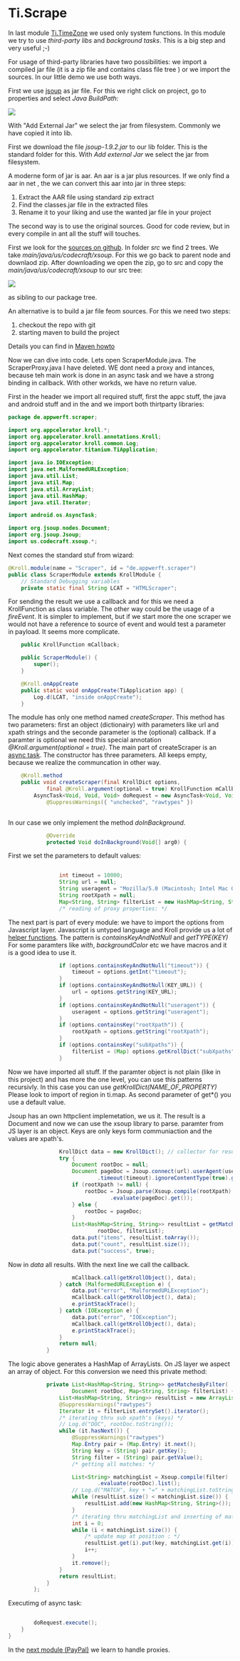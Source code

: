 Ti.Scrape
=========

In last module [Ti.TimeZone](TimeZone.md) we used only system functions. In this module we try to use *third-party libs* and *background tasks*. This is a big step and very useful ;-)

For usage of third-party libraries have two possibilities: we import a compiled jar file (it is a zip file and contains class file tree ) or we import the sources. In our little demo we use both ways. 

First we use [jsoup](https://jsoup.org/download) as jar file. For this we right click on project, go to properties and select *Java BuildPath*:

![](https://raw.githubusercontent.com/AppWerft/TitaniumAndroidModuleDevelopment/master/images/d2.jpg)


With "Add External Jar" we select the jar from filesystem. Commonly we have copied it into lib.

First we download the file *jsoup-1.9.2.jar* to our lib folder. This is the standard folder for this. With *Add external Jar* we select the jar from filesystem. 

A moderne form of jar is aar. An aar is a jar plus resources. If we only find a aar in net , the we can convert this aar into jar in three steps:

1.    Extract the AAR file using standard zip extract
2.    Find the classes.jar file in the extracted files
3.    Rename it to your liking and use the wanted jar file in your project

The second way is to use the original sources. Good for code review, but in every compile in ant all the stuff will touches. 

First we look for the [sources on github](https://github.com/code4craft/xsoup). In folder *src* we find 2 trees. We take *main/java/us/codecraft/xsoup*. For this we go back to parent node and downlaod zip. After downloading we open the zip, go to src and copy the *main/java/us/codecraft/xsoup* to our src tree:

![](https://raw.githubusercontent.com/AppWerft/TitaniumAndroidModuleDevelopment/master/images/d3.jpg) 

as sibling to our package tree. 

An alternative is to build a jar file feom sources. For this we need two steps:

1. checkout the repo with git
2. starting maven to build the project

Details you can find in [Maven howto](http://maven.apache.org/plugins/maven-source-plugin/usage.html)

Now we can dive into code. Lets open ScraperModule.java. The ScraperProxy.java I have deleted. WE dont need a proxy and intances, because teh main work is done in an async task and we have a strong binding in callback. With other workds, we have no return value.

First in the header we import all required stuff, first the appc stuff, the java and android stuff and in the and we import both thirtparty libraries:

```java
package de.appwerft.scraper;

import org.appcelerator.kroll.*;
import org.appcelerator.kroll.annotations.Kroll;
import org.appcelerator.kroll.common.Log;
import org.appcelerator.titanium.TiApplication;

import java.io.IOException;
import java.net.MalformedURLException;
import java.util.List;
import java.util.Map;
import java.util.ArrayList;
import java.util.HashMap;
import java.util.Iterator;

import android.os.AsyncTask;

import org.jsoup.nodes.Document;
import org.jsoup.Jsoup;
import us.codecraft.xsoup.*;
```

Next comes the standard stuf from wizard:

```java
@Kroll.module(name = "Scraper", id = "de.appwerft.scraper")
public class ScraperModule extends KrollModule {
	// Standard Debugging variables
	private static final String LCAT = "HTMLScraper";
```

For sending the result we use a callback and for this we need a KrollFunction as class variable. The other way could be the usage of a *fireEvent*. It is simpler to implement, but if we start more the one scraper we would not have a reference to source of event and would test a parameter in payload. It seems more complicate.

```java
	public KrollFunction mCallback;

	public ScraperModule() {
		super();
	}

	@Kroll.onAppCreate
	public static void onAppCreate(TiApplication app) {
		Log.d(LCAT, "inside onAppCreate");
	}
```

The module has only one method named *createScraper*. This method has two parameters: first an object (dictionairy) with parameters like url and xpath strings and the seconde parameter is the (optional) callback. If a paramter is optional we need this special annotation *@Kroll.argument(optional = true)*. The main part of createScraper is an [async task](http://www.compiletimeerror.com/2013/01/why-and-how-to-use-asynctask.html). The constructor has three parameters. All keeps empty, because we realize the communcation in other way. 

```java
	@Kroll.method
	public void createScraper(final KrollDict options,
			final @Kroll.argument(optional = true) KrollFunction mCallback) {
		AsyncTask<Void, Void, Void> doRequest = new AsyncTask<Void, Void, Void>() {
			@SuppressWarnings({ "unchecked", "rawtypes" })
			
```
In our case we only implement the method *doInBackground*.
```java
			@Override
			protected Void doInBackground(Void[] arg0) {
```
First we set the parameters to default values:
```java
			
				int timeout = 10000;
				String url = null;
				String useragent = "Mozilla/5.0 (Macintosh; Intel Mac OS X 10.10; rv:46.0) Gecko/20100101 Firefox/46.0";
				String rootXpath = null;
				Map<String, String> filterList = new HashMap<String, String>();
				/* reading of proxy properties: */
```
The next part is part of every module: we have to import the options from Javascript layer. Javascript is untyped language and Kroll provide us a lot of [helper functions](http://builds.appcelerator.com.s3.amazonaws.com/javadoc/org/appcelerator/kroll/KrollDict.html). The pattern is *containsKeyAndNotNull* and *getTYPE(KEY)* For some paramters like *with*, *backgroundColor* etc we have macros and it is a good idea to use it. 
```java
				if (options.containsKeyAndNotNull("timeout")) {
					timeout = options.getInt("timeout");
				}
				if (options.containsKeyAndNotNull(KEY_URL)) {
					url = options.getString(KEY_URL);
				}
				if (options.containsKeyAndNotNull("useragent")) {
					useragent = options.getString("useragent");
				}
				if (options.containsKey("rootXpath")) {
					rootXpath = options.getString("rootXpath");
				}
				if (options.containsKey("subXpaths")) {
					filterList = (Map) options.getKrollDict("subXpaths");
				}
```
Now we have imported all stuff. If the paramter object is not plain (like in this project) and has more the one level, you can use this patterns recursivly. In this case you can use *getKrollDict(NAME_OF_PROPERTY)* Please look to import of region in ti.map. As second parameter of get*() you use a default value.


Jsoup has an own httpclient implemetation, we us it. The result is a Document and now we can use the xsoup library to parse. paramter from JS layer is an object. Keys are only keys form communiaction and the values are xpath's.  
```java
				KrollDict data = new KrollDict(); // collector for result
				try {
					Document rootDoc = null;
					Document pageDoc = Jsoup.connect(url).userAgent(useragent)
							.timeout(timeout).ignoreContentType(true).get();
					if (rootXpath != null) {
						rootDoc = Jsoup.parse(Xsoup.compile(rootXpath)
								.evaluate(pageDoc).get());
					} else {
						rootDoc = pageDoc;
					}
					List<HashMap<String, String>> resultList = getMatchesByFilter(
							rootDoc, filterList);
					data.put("items", resultList.toArray());
					data.put("count", resultList.size());
					data.put("success", true);
```

Now in *data* all results. With the next line we call the callback.

```java
					mCallback.call(getKrollObject(), data);
				} catch (MalformedURLException e) {
					data.put("error", "MalformedURLException");
					mCallback.call(getKrollObject(), data);
					e.printStackTrace();
				} catch (IOException e) {
					data.put("error", "IOException");
					mCallback.call(getKrollObject(), data);
					e.printStackTrace();
				}
				return null;
			}
```
The logic above generates a HashMap of ArrayLists. On JS layer we aspect an array of object. For this conversion we need this private method:

```java
			private List<HashMap<String, String>> getMatchesByFilter(
					Document rootDoc, Map<String, String> filterList) {
				List<HashMap<String, String>> resultList = new ArrayList<HashMap<String, String>>();
				@SuppressWarnings("rawtypes")
				Iterator it = filterList.entrySet().iterator();
				/* iterating thru sub xpath's (keys) */
				// Log.d("DOC", rootDoc.toString());
				while (it.hasNext()) {
					@SuppressWarnings("rawtypes")
					Map.Entry pair = (Map.Entry) it.next();
					String key = (String) pair.getKey();
					String filter = (String) pair.getValue();
					/* getting all matches: */

					List<String> matchingList = Xsoup.compile(filter)
							.evaluate(rootDoc).list();
					// Log.d("MATCH", key + "=" + matchingList.toString());
					while (resultList.size() < matchingList.size()) {
						resultList.add(new HashMap<String, String>());
					}
					/* iterating thru matchingList and inserting of match: */
					int i = 0;
					while (i < matchingList.size()) {
						/* update map at position : */
						resultList.get(i).put(key, matchingList.get(i));
						i++;
					}
					it.remove();
				}
				return resultList;
			}
		};
```
Executimg of async task:
```java
		
		doRequest.execute();
	}
}

```
In the [next module (PayPal)](03-TiPayPal.md) we learn to handle proxies. 

